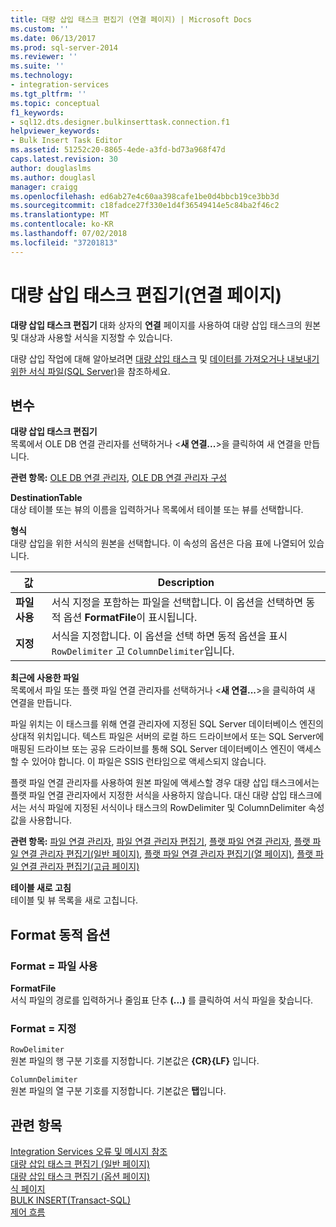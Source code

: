 ```yaml
---
title: 대량 삽입 태스크 편집기 (연결 페이지) | Microsoft Docs
ms.custom: ''
ms.date: 06/13/2017
ms.prod: sql-server-2014
ms.reviewer: ''
ms.suite: ''
ms.technology:
- integration-services
ms.tgt_pltfrm: ''
ms.topic: conceptual
f1_keywords:
- sql12.dts.designer.bulkinserttask.connection.f1
helpviewer_keywords:
- Bulk Insert Task Editor
ms.assetid: 51252c20-8865-4ede-a3fd-bd73a968f47d
caps.latest.revision: 30
author: douglaslms
ms.author: douglasl
manager: craigg
ms.openlocfilehash: ed6ab27e4c60aa398cafe1be0d4bbcb19ce3bb3d
ms.sourcegitcommit: c18fadce27f330e1d4f36549414e5c84ba2f46c2
ms.translationtype: MT
ms.contentlocale: ko-KR
ms.lasthandoff: 07/02/2018
ms.locfileid: "37201813"
---
```

# <a name="bulk-insert-task-editor-connection-page"></a>대량 삽입 태스크 편집기(연결 페이지)
  **대량 삽입 태스크 편집기** 대화 상자의 **연결** 페이지를 사용하여 대량 삽입 태스크의 원본 및 대상과 사용할 서식을 지정할 수 있습니다.  
  
 대량 삽입 작업에 대해 알아보려면 [대량 삽입 태스크](control-flow/bulk-insert-task.md) 및 [데이터를 가져오거나 내보내기 위한 서식 파일&#40;SQL Server&#41;](../relational-databases/import-export/format-files-for-importing-or-exporting-data-sql-server.md)을 참조하세요.  
  
## <a name="options"></a>변수  
 **대량 삽입 태스크 편집기**  
 목록에서 OLE DB 연결 관리자를 선택하거나 \<**새 연결...**>을 클릭하여 새 연결을 만듭니다.  
  
 **관련 항목:** [OLE DB 연결 관리자](connection-manager/ole-db-connection-manager.md), [OLE DB 연결 관리자 구성](../../2014/integration-services/configure-ole-db-connection-manager.md)  
  
 **DestinationTable**  
 대상 테이블 또는 뷰의 이름을 입력하거나 목록에서 테이블 또는 뷰를 선택합니다.  
  
 **형식**  
 대량 삽입을 위한 서식의 원본을 선택합니다. 이 속성의 옵션은 다음 표에 나열되어 있습니다.  
  
|값|Description|  
|-----------|-----------------|  
|**파일 사용**|서식 지정을 포함하는 파일을 선택합니다. 이 옵션을 선택하면 동적 옵션 **FormatFile**이 표시됩니다.|  
|**지정**|서식을 지정합니다. 이 옵션을 선택 하면 동적 옵션을 표시 `RowDelimiter` 고 `ColumnDelimiter`입니다.|  
  
 **최근에 사용한 파일**  
 목록에서 파일 또는 플랫 파일 연결 관리자를 선택하거나 \<**새 연결...**>을 클릭하여 새 연결을 만듭니다.  
  
 파일 위치는 이 태스크를 위해 연결 관리자에 지정된 SQL Server 데이터베이스 엔진의 상대적 위치입니다. 텍스트 파일은 서버의 로컬 하드 드라이브에서 또는 SQL Server에 매핑된 드라이브 또는 공유 드라이브를 통해 SQL Server 데이터베이스 엔진이 액세스할 수 있어야 합니다. 이 파일은 SSIS 런타임으로 액세스되지 않습니다.  
  
 플랫 파일 연결 관리자를 사용하여 원본 파일에 액세스할 경우 대량 삽입 태스크에서는 플랫 파일 연결 관리자에서 지정한 서식을 사용하지 않습니다. 대신 대량 삽입 태스크에서는 서식 파일에 지정된 서식이나 태스크의 RowDelimiter 및 ColumnDelimiter 속성 값을 사용합니다.  
  
 **관련 항목:** [파일 연결 관리자](connection-manager/file-connection-manager.md), [파일 연결 관리자 편집기](../../2014/integration-services/file-connection-manager-editor.md), [플랫 파일 연결 관리자](connection-manager/flat-file-connection-manager.md), [플랫 파일 연결 관리자 편집기&#40;일반 페이지&#41;](general-page-of-integration-services-designers-options.md), [플랫 파일 연결 관리자 편집기&#40;열 페이지&#41;](../../2014/integration-services/flat-file-connection-manager-editor-columns-page.md), [플랫 파일 연결 관리자 편집기&#40;고급 페이지&#41;](../../2014/integration-services/flat-file-connection-manager-editor-advanced-page.md)  
  
 **테이블 새로 고침**  
 테이블 및 뷰 목록을 새로 고칩니다.  
  
## <a name="format-dynamic-options"></a>Format 동적 옵션  
  
### <a name="format--use-file"></a>Format = 파일 사용  
 **FormatFile**  
 서식 파일의 경로를 입력하거나 줄임표 단추 **(...)** 를 클릭하여 서식 파일을 찾습니다.  
  
### <a name="format--specify"></a>Format = 지정  
 `RowDelimiter`  
 원본 파일의 행 구분 기호를 지정합니다. 기본값은 **{CR}{LF}** 입니다.  
  
 `ColumnDelimiter`  
 원본 파일의 열 구분 기호를 지정합니다. 기본값은 **탭**입니다.  
  
## <a name="see-also"></a>관련 항목  
 [Integration Services 오류 및 메시지 참조](../../2014/integration-services/integration-services-error-and-message-reference.md)   
 [대량 삽입 태스크 편집기 &#40;일반 페이지&#41;](../../2014/integration-services/bulk-insert-task-editor-general-page.md)   
 [대량 삽입 태스크 편집기 &#40;옵션 페이지&#41;](../../2014/integration-services/bulk-insert-task-editor-options-page.md)   
 [식 페이지](expressions/expressions-page.md)   
 [BULK INSERT&#40;Transact-SQL&#41;](/sql/t-sql/statements/bulk-insert-transact-sql)   
 [제어 흐름](control-flow/control-flow.md)  
  
  
